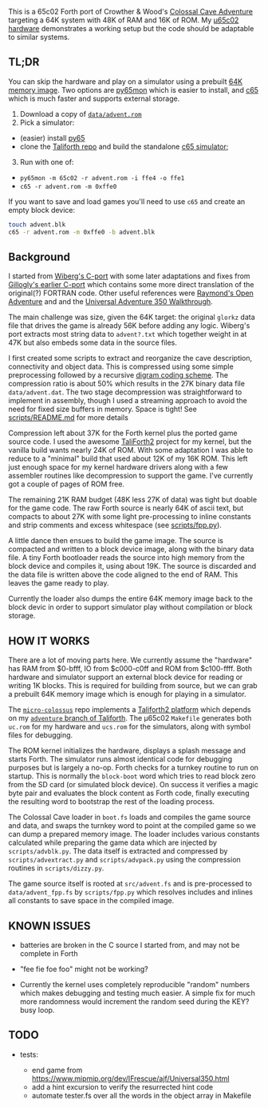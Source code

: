 This is a 65c02 Forth port of Crowther & Wood's [Colossal Cave Adventure](https://en.wikipedia.org/wiki/Colossal_Cave_Adventure) targeting a 64K system with 48K of RAM and 16K of ROM.
My [&micro;65c02 hardware](https://github.com/patricksurry/micro-colossus) demonstrates
a working setup but the code should be adaptable to similar systems.

TL;DR
---

You can skip the hardware and play on a simulator using a prebuilt
[64K memory image](data/advent.rom).  Two options are
[py65mon](https://github.com/mnaberez/py65) which is easier
to install, and
[c65](https://github.com/SamCoVT/TaliForth2/tree/master-64tass/c65)
which is much faster and supports external storage.

1. Download a copy of [`data/advent.rom`](data/advent.rom)
2. Pick a simulator:
  - (easier) install [py65](https://github.com/mnaberez/py65)
  - clone the [Taliforth repo](https://github.com/SamCoVT/TaliForth2) and build
    the standalone [c65 simulator](https://github.com/SamCoVT/TaliForth2/tree/master-64tass/c65);
3. Run with one of:
  - `py65mon -m 65c02 -r advent.rom -i ffe4 -o ffe1`
  - `c65 -r advent.rom -m 0xffe0`

If you want to save and load games you'll need to use `c65` and create an empty block device:
```sh
touch advent.blk
c65 -r advent.rom -m 0xffe0 -b advent.blk
```

Background
---

I started from [Wiberg's C-port](https://github.com/troglobit/adventure) with some later
adaptations and fixes from [Gillogly's earlier C-port](https://www.ifarchive.org/indexes/if-archive/games/source/)
which contains some more direct translation of the original(?) FORTRAN code.
Other useful references were [Raymond's Open Adventure](https://gitlab.com/esr/open-adventure) and
and the [Universal Adventure 350 Walkthrough](https://www.mipmip.org/dev/IFrescue/ajf/Universal350.html).

The main challenge was size, given the 64K target:  the original `glorkz` data file that
drives the game is already 56K before adding any logic.
Wiberg's port extracts most string data to `advent?.txt`
which together weight in at 47K but also embeds some data in the source files.

I first created some scripts to extract and reorganize the cave description,
connectivity and object data.  This is compressed using some simple preprocessing
followed by a recursive [digram coding scheme](https://en.wikipedia.org/wiki/Byte_pair_encoding).
The compression ratio is about 50% which results in the 27K
binary data file `data/advent.dat`.
The two stage decompression was straightforward to implement in assembly,
though I used a streaming approach to avoid the need for fixed size buffers in memory.
Space is tight!
See [scripts/README.md](scripts/README.md) for more details

Compression left about 37K for the Forth kernel plus the ported game source code.
I used the awesome [TaliForth2](https://github.com/SamCoVT/TaliForth2) project
for my kernel, but the vanilla build wants nearly 24K of ROM.  With some adaptation
I was able to reduce to a "minimal" build that used about 12K of my 16K ROM.
This left just enough space for my kernel hardware drivers
along with a few assembler routines like decompression to support the game.
I've currently got a couple of pages of ROM free.

The remaining 21K RAM budget (48K less 27K of data) was tight but doable for the game code.
The raw Forth source is nearly 64K of ascii text, but compacts to about 27K
with some light pre-processing to inline constants and strip comments and excess whitespace
(see [scripts/fpp.py](fpp.py)).

A little dance then ensues to build the game image.   The source is compacted
and written to a block device image, along with the binary data file.
A tiny Forth bootloader reads the source
into high memory from the block device and compiles it, using about 19K.
The source is discarded and the data file is written above the code
aligned to the end of RAM.  This leaves the game ready to play.

Currently the loader also dumps the entire 64K memory image back to the block devic
in order to support simulator play without compilation or block storage.

HOW IT WORKS
---

There are a lot of moving parts here.  We currently assume the "hardware"
has RAM from $0-bfff, IO from $c000-c0ff and ROM from $c100-ffff.
Both hardware and simulator support an external block device for reading
or writing 1K blocks.  This is required for building from source, but
we can grab a prebuilt 64K memory image which is enough for playing in a simulator.

The [`micro-colossus`](https://github.com/patricksurry/micro-colossus)
repo implements a [Taliforth2 platform](https://github.com/SamCoVT/TaliForth2/tree/master-64tass/platform)
which depends on my [`adventure` branch of Taliforth](https://github.com/patricksurry/TaliForth2/tree/adventure).
The &micro;65c02 `Makefile` generates both `uc.rom` for my hardware
and `ucs.rom` for the simulators, along with symbol files for debugging.

The ROM kernel initializes the hardware, displays a splash message
and starts Forth.
The simulator runs almost identical
code for debugging purposes but is largely a no-op.
Forth checks for a turnkey routine to run on startup.
This is normally the `block-boot` word which tries to read block zero
from the SD card (or simulated block device).
On success it verifies a magic byte pair and evaluates the
block content as Forth code, finally executing the resulting word
to bootstrap the rest of the loading process.

The Colossal Cave loader in `boot.fs` loads and compiles the game source and
data, and swaps the turnkey word to point at the compiled game
so we can dump a prepared memory image.
The loader includes various constants calculated while preparing
the game data which are injected by `scripts/advblk.py`.
The data itself is extracted and compressed by `scripts/advextract.py`
and `scripts/advpack.py` using the compression routines in `scripts/dizzy.py`.

The game source itself is rooted at `src/advent.fs` and is pre-processed
to `data/advent_fpp.fs` by `scripts/fpp.py` which resolves includes and
inlines all constants to save space in the compiled image.

KNOWN ISSUES
---

- batteries are broken in the C source I started from, and may not be complete in Forth

- "fee fie foe foo" might not be working?

- Currently the kernel uses completely reproducible "random" numbers which
  makes debugging and testing much easier.  A simple fix for much more randomness
  would increment the random seed during the KEY? busy loop.

TODO
---

- tests:

  - end game from https://www.mipmip.org/dev/IFrescue/ajf/Universal350.html
  - add a hint excursion to verify the resurrected hint code
  - automate tester.fs over all the words in the object array in Makefile
